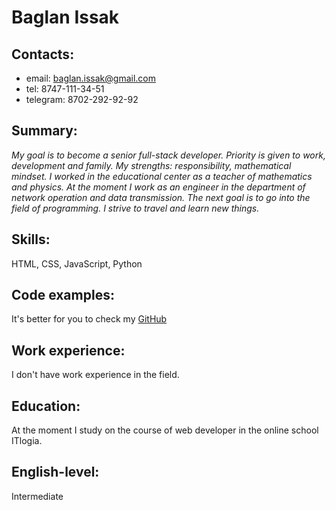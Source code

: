 # Baglan Issak
## Contacts:
* email: baglan.issak@gmail.com
* tel: 8747-111-34-51
* telegram: 8702-292-92-92

## Summary:
*My goal is to become a senior full-stack developer.
    Priority is given to work, development and family.
    My strengths: responsibility, mathematical mindset.
    I worked in the educational center as a teacher of mathematics and physics. At the moment I work as an engineer in the department of network operation and data transmission. The next goal is to go into the field of programming.
    I strive to travel and learn new things.*

## Skills:
HTML, CSS, JavaScript, Python

## Code examples:
It's better for you to check my [GitHub](https://github.com/IsakBD)

## Work experience:
I don't have work experience in the field.

## Education:
At the moment I study on the course of web developer in the online school ITlogia.

## English-level:
Intermediate
